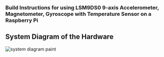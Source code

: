 ### Build Instructions for using LSM9DS0 9-axis Accelerometer, Magnetometer, Gyroscope with Temperature Sensor on a Raspberry Pi

## System Diagram of the Hardware
![system diagram paint](https://user-images.githubusercontent.com/43181567/49611645-29ef4480-f970-11e8-9987-dfd604e5d199.png)



    

